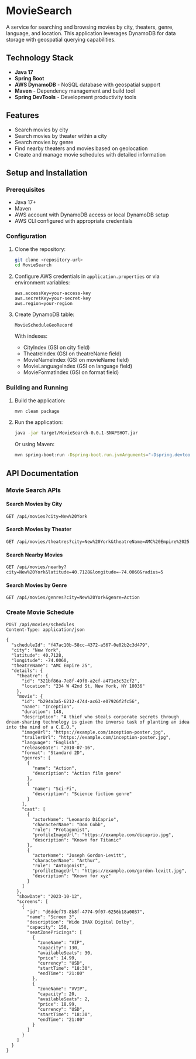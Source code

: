 # MovieSearch

A service for searching and browsing movies by city, theaters, genre, language, and location. This application leverages DynamoDB for data storage with geospatial querying capabilities.

## Technology Stack

- **Java 17**
- **Spring Boot**
- **AWS DynamoDB** - NoSQL database with geospatial support
- **Maven** - Dependency management and build tool
- **Spring DevTools** - Development productivity tools

## Features

- Search movies by city
- Search movies by theater within a city
- Search movies by genre
- Find nearby theaters and movies based on geolocation
- Create and manage movie schedules with detailed information

## Setup and Installation

### Prerequisites

- Java 17+
- Maven
- AWS account with DynamoDB access or local DynamoDB setup
- AWS CLI configured with appropriate credentials

### Configuration

1. Clone the repository:
   ```bash
   git clone <repository-url>
   cd MovieSearch
   ```

2. Configure AWS credentials in `application.properties` or via environment variables:
   ```
   aws.accessKey=your-access-key
   aws.secretKey=your-secret-key
   aws.region=your-region
   ```

3. Create DynamoDB table:
   ```
   MovieScheduleGeoRecord
   ```
   With indexes:
    - CityIndex (GSI on city field)
    - TheatreIndex (GSI on theatreName field)
    - MovieNameIndex (GSI on movieName field)
    - MovieLanguageIndex (GSI on language field)
    - MovieFormatIndex (GSI on format field)

### Building and Running

1. Build the application:
   ```bash
   mvn clean package
   ```

2. Run the application:
   ```bash
   java -jar target/MovieSearch-0.0.1-SNAPSHOT.jar
   ```

   Or using Maven:
   ```bash
   mvn spring-boot:run -Dspring-boot.run.jvmArguments="-Dspring.devtools.restart.enabled=false"
   ```

## API Documentation

### Movie Search APIs

#### Search Movies by City
```
GET /api/movies?city=New%20York
```

#### Search Movies by Theater
```
GET /api/movies/theatres?city=New%20York&theatreName=AMC%20Empire%2025
```

#### Search Nearby Movies
```
GET /api/movies/nearby?city=New%20York&latitude=40.7128&longitude=-74.0060&radius=5
```

#### Search Movies by Genre
```
GET /api/movies/genres?city=New%20York&genre=Action
```

### Create Movie Schedule

```
POST /api/movies/schedules
Content-Type: application/json

{
  "scheduleId": "f47ac10b-58cc-4372-a567-0e02b2c3d479",
  "city": "New York",
  "latitude": 40.7128,
  "longitude": -74.0060,
  "theatreName": "AMC Empire 25",
  "details": {
    "theatre": {
      "id": "321bf86a-7e8f-49f0-a2cf-a471e3c52cf2",
      "location": "234 W 42nd St, New York, NY 10036"
    },
    "movie": {
      "id": "b294a3a5-6212-4744-ac63-e07926f2fc56",
      "name": "Inception",
      "duration": 148,
      "description": "A thief who steals corporate secrets through dream-sharing technology is given the inverse task of planting an idea into the mind of a C.E.O.",
      "imageUrl": "https://example.com/inception-poster.jpg",
      "trailerUrl": "https://example.com/inception-poster.jpg",
      "language": "English",
      "releaseDate": "2010-07-16",
      "format": "Standard 2D", 
      "genres": [
        {
          "name": "Action",
          "description": "Action film genre"
        },
        {
          "name": "Sci-Fi",
          "description": "Science fiction genre"
        }
      ],
      "cast": [
        {
          "actorName": "Leonardo DiCaprio",
          "characterName": "Dom Cobb",
          "role": "Protagonist",
          "profileImageUrl": "https://example.com/dicaprio.jpg",
          "description": "Known for Titanic"
        },
        {
          "actorName": "Joseph Gordon-Levitt",
          "characterName": "Arthur",
          "role": "Antogonist",
          "profileImageUrl": "https://example.com/gordon-levitt.jpg",
          "description": "Known for xyz"
        }
      ]
    },
    "showDate": "2023-10-12",
    "screens": [
      {
        "id": "d6ddef79-8b8f-4774-9f07-6256b18a0037",
        "name": "Screen 3",
        "description": "Wide IMAX Digital Dolby",
        "capacity": 150,
        "seatZonePricings": [
          {
            "zoneName": "VIP",
            "capacity": 130,
            "availableSeats": 30,
            "price": 14.99,
            "currency": "USD",
            "startTime": "18:30",
            "endTime": "21:00"
          },
          {
            "zoneName": "VVIP",
            "capacity": 20,
            "availableSeats": 2,
            "price": 18.99,
            "currency": "USD",
            "startTime": "18:30",
            "endTime": "21:00"
          }
        ]
      }
    ]
  }
}
```